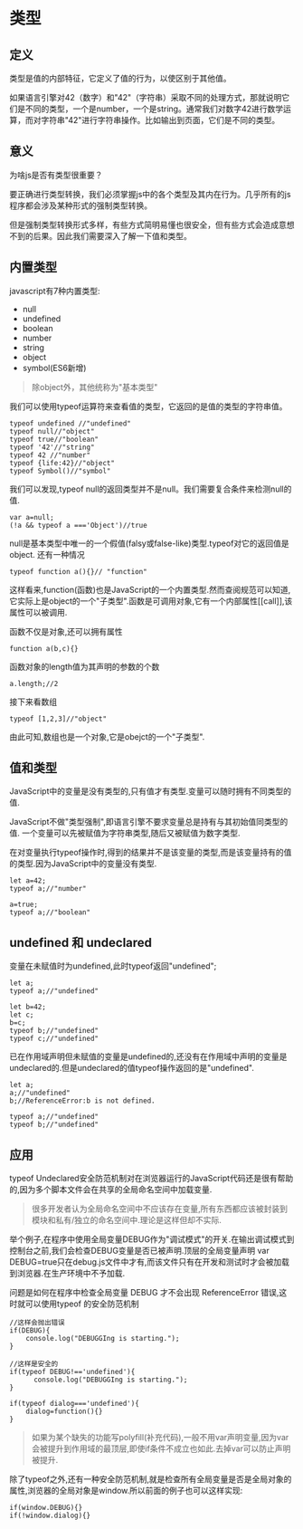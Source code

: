 # 类型
## 定义
类型是值的内部特征，它定义了值的行为，以使区别于其他值。

如果语言引擎对42（数字）和"42"（字符串）采取不同的处理方式，那就说明它们是不同的类型，一个是number，一个是string。通常我们对数字42进行数学运算，而对字符串"42"进行字符串操作。比如输出到页面，它们是不同的类型。

## 意义
为啥js是否有类型很重要？

要正确进行类型转换，我们必须掌握js中的各个类型及其内在行为。几乎所有的js程序都会涉及某种形式的强制类型转换。

但是强制类型转换形式多样，有些方式简明易懂也很安全，但有些方式会造成意想不到的后果。因此我们需要深入了解一下值和类型。

## 内置类型
javascript有7种内置类型:
+ null
+ undefined
+ boolean
+ number
+ string
+ object
+ symbol(ES6新增)
> 除object外，其他统称为"基本类型"

我们可以使用typeof运算符来查看值的类型，它返回的是值的类型的字符串值。
```
typeof undefined //"undefined"
typeof null//"object"
typeof true//"boolean"
typeof '42'//"string"
typeof 42 //"number"
typeof {life:42}//"object"
typeof Symbol()//"symbol"
```
我们可以发现,typeof null的返回类型并不是null。我们需要复合条件来检测null的值.
```
var a=null;
(!a && typeof a ==='Object')//true
```
null是基本类型中唯一的一个假值(falsy或false-like)类型.typeof对它的返回值是object.
还有一种情况
```
typeof function a(){}// "function"
```
这样看来,function(函数)也是JavaScript的一个内置类型.然而查阅规范可以知道,它实际上是object的一个"子类型".函数是可调用对象,它有一个内部属性[[call]],该属性可以被调用.

函数不仅是对象,还可以拥有属性
```
function a(b,c){}
```

函数对象的length值为其声明的参数的个数
```
a.length;//2
```

接下来看数组
```
typeof [1,2,3]//"object"
```
由此可知,数组也是一个对象,它是obejct的一个"子类型".

## 值和类型
JavaScript中的变量是没有类型的,只有值才有类型.变量可以随时拥有不同类型的值.

JavaScript不做"类型强制",即语言引擎不要求变量总是持有与其初始值同类型的值.
一个变量可以先被赋值为字符串类型,随后又被赋值为数字类型.

在对变量执行typeof操作时,得到的结果并不是该变量的类型,而是该变量持有的值的类型.因为JavaScript中的变量没有类型.
```
let a=42;
typeof a;//"number"

a=true;
typeof a;//"boolean"
```
## undefined 和 undeclared
变量在未赋值时为undefined,此时typeof返回"undefined";

```
let a;
typeof a;//"undefined"

let b=42;
let c;
b=c;
typeof b;//"undefined"
typeof c;//"undefined"
```

已在作用域声明但未赋值的变量是undefined的,还没有在作用域中声明的变量是undeclared的.但是undeclared的值typeof操作返回的是"undefined".
```
let a;
a;//"undefined"
b;//ReferenceError:b is not defined.

typeof a;//"undefined"
typeof b;//"undefined"
```
## 应用
typeof Undeclared安全防范机制对在浏览器运行的JavaScript代码还是很有帮助的,因为多个脚本文件会在共享的全局命名空间中加载变量.
> 很多开发者认为全局命名空间中不应该存在变量,所有东西都应该被封装到模块和私有/独立的命名空间中.理论是这样但却不实际.

举个例子,在程序中使用全局变量DEBUG作为"调试模式"的开关.在输出调试模式到控制台之前,我们会检查DEBUG变量是否已被声明.顶层的全局变量声明 var DEBUG=true只在debug.js文件中才有,而该文件只有在开发和测试时才会被加载到浏览器.在生产环境中不予加载.

问题是如何在程序中检查全局变量 DEBUG 才不会出现 ReferenceError 错误,这时就可以使用typeof 的安全防范机制
```
//这样会抛出错误
if(DEBUG){
    console.log("DEBUGGIng is starting.");
}

//这样是安全的 
if(typeof DEBUG!=='undefined'){
      console.log("DEBUGGIng is starting.");
}

```
```
if(typeof dialog==='undefined'){
    dialog=function(){}
}
```

> 如果为某个缺失的功能写polyfill(补充代码),一般不用var声明变量,因为var会被提升到作用域的最顶层,即使if条件不成立也如此.去掉var可以防止声明被提升.

除了typeof之外,还有一种安全防范机制,就是检查所有全局变量是否是全局对象的属性,浏览器的全局对象是window.所以前面的例子也可以这样实现:
```
if(window.DEBUG){}
if(!window.dialog){}
```